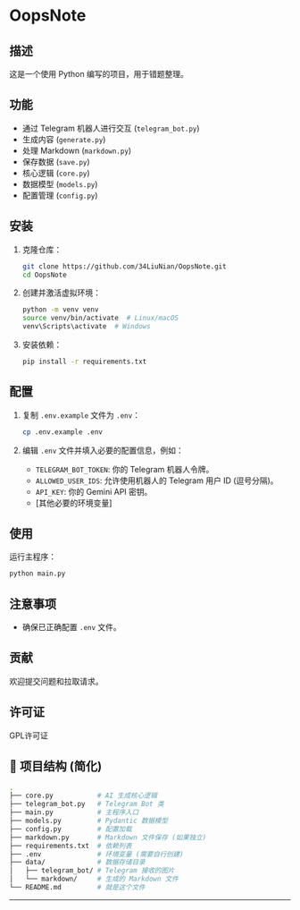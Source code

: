 # OopsNote

## 描述

这是一个使用 Python 编写的项目，用于错题整理。

## 功能

* 通过 Telegram 机器人进行交互 (`telegram_bot.py`)
* 生成内容 (`generate.py`)
* 处理 Markdown (`markdown.py`)
* 保存数据 (`save.py`)
* 核心逻辑 (`core.py`)
* 数据模型 (`models.py`)
* 配置管理 (`config.py`)

## 安装

1. 克隆仓库：

    ```bash
    git clone https://github.com/34LiuNian/OopsNote.git
    cd OopsNote
    ```

2. 创建并激活虚拟环境：

    ```bash
    python -m venv venv
    source venv/bin/activate  # Linux/macOS
    venv\Scripts\activate  # Windows
    ```

3. 安装依赖：

    ```bash
    pip install -r requirements.txt
    ```

## 配置

1. 复制 `.env.example` 文件为 `.env`：

    ```bash
    cp .env.example .env
    ```

2. 编辑 `.env` 文件并填入必要的配置信息，例如：

    * `TELEGRAM_BOT_TOKEN`: 你的 Telegram 机器人令牌。
    * `ALLOWED_USER_IDS`: 允许使用机器人的 Telegram 用户 ID (逗号分隔)。
    * `API_KEY`: 你的 Gemini API 密钥。
    * [其他必要的环境变量]

## 使用

运行主程序：

```bash
python main.py
```

## 注意事项

* 确保已正确配置 `.env` 文件。

## 贡献

欢迎提交问题和拉取请求。

## 许可证

GPL许可证

## 📁 项目结构 (简化)

```bash
.
├── core.py           # AI 生成核心逻辑
├── telegram_bot.py   # Telegram Bot 类
├── main.py           # 主程序入口
├── models.py         # Pydantic 数据模型
├── config.py         # 配置加载
├── markdown.py       # Markdown 文件保存 (如果独立)
├── requirements.txt  # 依赖列表
├── .env              # 环境变量 (需要自行创建)
├── data/             # 数据存储目录
│   ├── telegram_bot/ # Telegram 接收的图片
│   └── markdown/     # 生成的 Markdown 文件
└── README.md         # 就是这个文件
```

---
